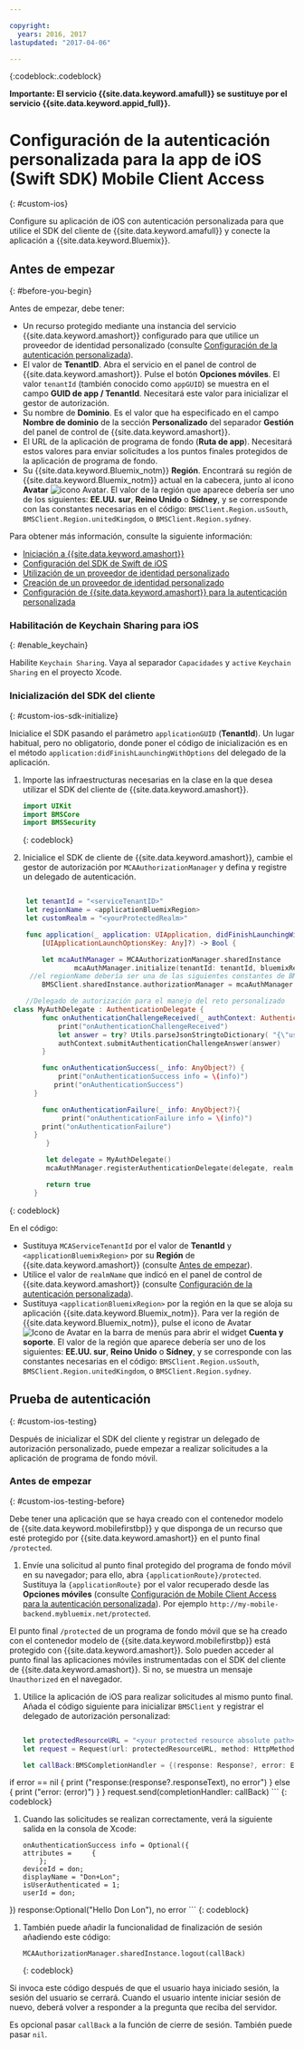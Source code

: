 ```yaml
---

copyright:
  years: 2016, 2017
lastupdated: "2017-04-06"

---
```


{:codeblock:.codeblock}

**Importante: El servicio {{site.data.keyword.amafull}} se sustituye por el servicio {{site.data.keyword.appid_full}}.**

# Configuración de la autenticación personalizada para la app de iOS (Swift SDK) Mobile Client Access
{: #custom-ios}

Configure su aplicación de iOS con autenticación personalizada para que utilice el SDK del cliente de {{site.data.keyword.amafull}} y conecte la aplicación a {{site.data.keyword.Bluemix}}.  


## Antes de empezar
{: #before-you-begin}

Antes de empezar, debe tener:

* Un recurso protegido mediante una instancia del servicio {{site.data.keyword.amashort}} configurado para que utilice un proveedor de identidad personalizado (consulte [Configuración de la autenticación personalizada](custom-auth-config-mca.html)).  
* El valor de **TenantID**. Abra el servicio en el panel de control de {{site.data.keyword.amashort}}. Pulse el botón **Opciones móviles**. El valor `tenantId` (también conocido como `appGUID`) se muestra en el campo **GUID de app / TenantId**. Necesitará este valor para inicializar el gestor de autorización.
* Su nombre de **Dominio**. Es el valor que ha especificado en el campo **Nombre de dominio** de la sección **Personalizado** del separador **Gestión** del panel de control de {{site.data.keyword.amashort}}.
* El URL de la aplicación de programa de fondo (**Ruta de app**). Necesitará estos valores para enviar solicitudes a los puntos finales protegidos de la aplicación de programa de fondo.
* Su {{site.data.keyword.Bluemix_notm}} **Región**. Encontrará su región de {{site.data.keyword.Bluemix_notm}} actual en la cabecera, junto al icono **Avatar** ![icono Avatar](images/face.jpg "icono Avatar"). El valor de la región que aparece debería ser uno de los siguientes: **EE.UU. sur**, **Reino Unido** o **Sídney**, y se corresponde con las constantes necesarias en el código: `BMSClient.Region.usSouth`, `BMSClient.Region.unitedKingdom`, o `BMSClient.Region.sydney`.

Para obtener más información, consulte la siguiente información:
 * [Iniciación a {{site.data.keyword.amashort}}](index.html)
 * [Configuración del SDK de Swift de iOS](getting-started-ios-swift-sdk.html)
 * [Utilización de un proveedor de identidad personalizado](custom-auth.html)
 * [Creación de un proveedor de identidad personalizado](custom-auth-identity-provider.html)
 * [Configuración de {{site.data.keyword.amashort}} para la autenticación personalizada](custom-auth-config-mca.html)

### Habilitación de Keychain Sharing para iOS
{: #enable_keychain}

Habilite `Keychain Sharing`. Vaya al separador `Capacidades` y `active` `Keychain Sharing` en el proyecto Xcode.


### Inicialización del SDK del cliente
{: #custom-ios-sdk-initialize}

Inicialice el SDK pasando el parámetro `applicationGUID` (**TenantId**). Un lugar habitual, pero no obligatorio, donde poner el código de inicialización es en el método `application:didFinishLaunchingWithOptions` del delegado de la aplicación.

1. Importe las infraestructuras necesarias en la clase en la que desea utilizar el SDK del cliente de {{site.data.keyword.amashort}}.

	```Swift
	import UIKit
	import BMSCore
	import BMSSecurity
	```
	{: codeblock}

1. Inicialice el SDK de cliente de {{site.data.keyword.amashort}}, cambie el gestor de autorización por `MCAAuthorizationManager` y defina y registre un delegado de autenticación.

```Swift

	let tenantId = "<serviceTenantID>"
	let regionName = <applicationBluemixRegion>
	let customRealm = "<yourProtectedRealm>"

	func application(_ application: UIApplication, didFinishLaunchingWithOptions launchOptions: 
		[UIApplicationLaunchOptionsKey: Any]?) -> Bool {

		let mcaAuthManager = MCAAuthorizationManager.sharedInstance
	    		mcaAuthManager.initialize(tenantId: tenantId, bluemixRegion: regionName)
	 //el regionName debería ser una de las siguientes constantes de BMSClient.Region: BMSClient.Region.usSouth, BMSClient.Region.unitedKingdom o BMSClient.Region.sydney
		BMSClient.sharedInstance.authorizationManager = mcaAuthManager

	//Delegado de autorización para el manejo del reto personalizado
 class MyAuthDelegate : AuthenticationDelegate {
		func onAuthenticationChallengeReceived(_ authContext: AuthenticationContext, challenge: AnyObject){
		    print("onAuthenticationChallengeReceived")
		    let answer = try? Utils.parseJsonStringtoDictionary( "{\"userName\":\"" + "test" + "\",\"password\":\"" + "test" + "\"}")
			authContext.submitAuthenticationChallengeAnswer(answer)
		}

		func onAuthenticationSuccess(_ info: AnyObject?) {
		    print("onAuthenticationSuccess info = \(info)")
           print("onAuthenticationSuccess")
      }

		func onAuthenticationFailure(_ info: AnyObject?){
		     print("onAuthenticationFailure info = \(info)")
        print("onAuthenticationFailure")
      }
	     }

	     let delegate = MyAuthDelegate()
	     mcaAuthManager.registerAuthenticationDelegate(delegate, realm: customRealm)

	     return true
      }


```
{: codeblock}

En el código:
* Sustituya `MCAServiceTenantId` por el valor de **TenantId** y `<applicationBluemixRegion>` por su **Región** de {{site.data.keyword.amashort}} (consulte [Antes de empezar](##before-you-begin)).
* Utilice el valor de `realmName` que indicó en el panel de control de {{site.data.keyword.amashort}} (consulte [Configuración de la autenticación personalizada](custom-auth-config-mca.html)).
* Sustituya `<applicationBluemixRegion>` por la región en la que se aloja su aplicación {{site.data.keyword.Bluemix_notm}}. Para ver la región de {{site.data.keyword.Bluemix_notm}}, pulse el icono de Avatar ![Icono de Avatar](images/face.jpg "Icono de Avatar") en la barra de menús para abrir el widget **Cuenta y soporte**.  El valor de la región que aparece debería ser uno de los siguientes: **EE.UU. sur**, **Reino Unido** o **Sídney**, y se corresponde con las constantes necesarias en el código: `BMSClient.Region.usSouth`, `BMSClient.Region.unitedKingdom`, o `BMSClient.Region.sydney`.


## Prueba de autenticación
{: #custom-ios-testing}

Después de inicializar el SDK del cliente y registrar un delegado de autorización personalizado, puede empezar a realizar solicitudes a la aplicación de programa de fondo móvil.

### Antes de empezar
{: #custom-ios-testing-before}

 Debe tener una aplicación que se haya creado con el contenedor modelo de {{site.data.keyword.mobilefirstbp}} y que disponga de un recurso que esté protegido por {{site.data.keyword.amashort}} en el punto final `/protected`.

1. Envíe una solicitud al punto final protegido del programa de fondo móvil en su navegador; para ello, abra `{applicationRoute}/protected`. Sustituya la `{applicationRoute}` por el valor recuperado desde las **Opciones móviles** (consulte [Configuración de Mobile Client Access para la autenticación personalizada](#custom-auth-ios-configmca)). Por ejemplo `http://my-mobile-backend.mybluemix.net/protected`.

 El punto final `/protected` de un programa de fondo móvil que se ha creado con el contenedor modelo de {{site.data.keyword.mobilefirstbp}} está protegido con {{site.data.keyword.amashort}}. Solo pueden acceder al punto final las aplicaciones móviles instrumentadas con el SDK del cliente de {{site.data.keyword.amashort}}. Si no, se muestra un mensaje `Unauthorized` en el navegador.

1. Utilice la aplicación de iOS para realizar solicitudes al mismo punto final. Añada el código siguiente para inicializar `BMSClient` y registrar el delegado de autorización personalizad:

    ```Swift

	let protectedResourceURL = "<your protected resource absolute path>"
	let request = Request(url: protectedResourceURL, method: HttpMethod.GET)

	let callBack:BMSCompletionHandler = {(response: Response?, error: Error?) in
  if error == nil {
	       print ("response:\(response?.responseText), no error")
	    } else {
	       print ("error: \(error)")
	    }
	}
	request.send(completionHandler: callBack)
     ```
     {: codeblock}

1. Cuando las solicitudes se realizan correctamente, verá la siguiente salida en la consola de Xcode:

	 ```
	 onAuthenticationSuccess info = Optional({
     attributes =     {
	     };
     deviceId = don;
     displayName = "Don+Lon";
     isUserAuthenticated = 1;
     userId = don;
 })
	 response:Optional("Hello Don Lon"), no error
	 ```
	 {: codeblock}

1. También puede añadir la funcionalidad de finalización de sesión añadiendo este código:

	 ```
	 MCAAuthorizationManager.sharedInstance.logout(callBack)
	 ```
	 {: codeblock}

 Si invoca este código después de que el usuario haya iniciado sesión, la sesión del usuario se cerrará. Cuando el usuario intente iniciar sesión de nuevo, deberá volver a responder a la pregunta que reciba del servidor.

 Es opcional pasar `callBack` a la función de cierre de sesión. También puede pasar `nil`.
